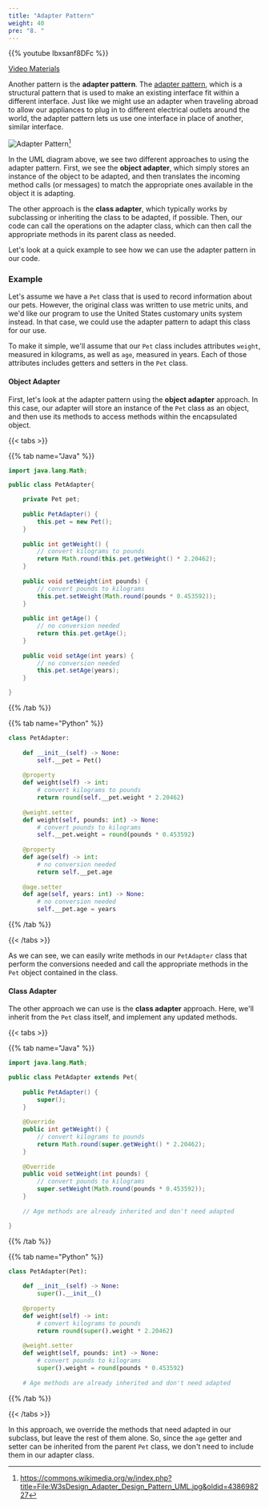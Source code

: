```yaml
---
title: "Adapter Pattern"
weight: 40
pre: "8. "
---
```


{{% youtube Ibxsanf8DFc %}}

[Video Materials](video)

Another pattern is the **adapter pattern**. The [adapter pattern](https://en.wikipedia.org/wiki/Software_design_pattern), which is a structural pattern that is used to make an existing interface fit within a different interface. Just like we might use an adapter when traveling abroad to allow our appliances to plug in to different electrical outlets around the world, the adapter pattern lets us use one interface in place of another, similar interface.

![Adapter Pattern](/cc410/images/12/adapter.jpg)[^1]

[^1]: https://commons.wikimedia.org/w/index.php?title=File:W3sDesign_Adapter_Design_Pattern_UML.jpg&oldid=438698227

In the UML diagram above, we see two different approaches to using the adapter pattern. First, we see the **object adapter**, which simply stores an instance of the object to be adapted, and then translates the incoming method calls (or messages) to match the appropriate ones available in the object it is adapting.

The other approach is the **class adapter**, which typically works by subclassing or inheriting the class to be adapted, if possible. Then, our code can call the operations on the adapter class, which can then call the appropriate methods in its parent class as needed. 

Let's look at a quick example to see how we can use the adapter pattern in our code.

### Example

Let's assume we have a `Pet` class that is used to record information about our pets. However, the original class was written to use metric units, and we'd like our program to use the United States customary units system instead. In that case, we could use the adapter pattern to adapt this class for our use. 

To make it simple, we'll assume that our `Pet` class includes attributes `weight`, measured in kilograms, as well as `age`, measured in years. Each of those attributes includes getters and setters in the `Pet` class.

#### Object Adapter

First, let's look at the adapter pattern using the **object adapter** approach. In this case, our adapter will store an instance of the `Pet` class as an object, and then use its methods to access methods within the encapsulated object.

{{< tabs >}}

{{% tab name="Java" %}}

```java
import java.lang.Math;

public class PetAdapter{

    private Pet pet;
    
    public PetAdapter() {
        this.pet = new Pet();
    }
    
    public int getWeight() {
        // convert kilograms to pounds
        return Math.round(this.pet.getWeight() * 2.20462);
    }
    
    public void setWeight(int pounds) {
        // convert pounds to kilograms
        this.pet.setWeight(Math.round(pounds * 0.453592));
    }
    
    public int getAge() {
        // no conversion needed
        return this.pet.getAge();
    }
    
    public void setAge(int years) {
        // no conversion needed
        this.pet.setAge(years);
    }

}
```

{{% /tab %}}

{{% tab name="Python" %}}

```python
class PetAdapter:
    
    def __init__(self) -> None:
        self.__pet = Pet()
        
    @property
    def weight(self) -> int:
        # convert kilograms to pounds
        return round(self.__pet.weight * 2.20462)
    
    @weight.setter
    def weight(self, pounds: int) -> None:
        # convert pounds to kilograms
        self.__pet.weight = round(pounds * 0.453592)
        
    @property
    def age(self) -> int:
        # no conversion needed
        return self.__pet.age
    
    @age.setter
    def age(self, years: int) -> None:
        # no conversion needed
        self.__pet.age = years
```

{{% /tab %}}

{{< /tabs >}}

As we can see, we can easily write methods in our `PetAdapter` class that perform the conversions needed and call the appropriate methods in the `Pet` object contained in the class.

#### Class Adapter

The other approach we can use is the **class adapter** approach. Here, we'll inherit from the `Pet` class itself, and implement any updated methods. 

{{< tabs >}}

{{% tab name="Java" %}}

```java
import java.lang.Math;

public class PetAdapter extends Pet{
    
    public PetAdapter() {
        super();
    }
    
    @Override
    public int getWeight() {
        // convert kilograms to pounds
        return Math.round(super.getWeight() * 2.20462);
    }
    
    @Override
    public void setWeight(int pounds) {
        // convert pounds to kilograms
        super.setWeight(Math.round(pounds * 0.453592));
    }
    
    // Age methods are already inherited and don't need adapted

}
```

{{% /tab %}}

{{% tab name="Python" %}}

```python
class PetAdapter(Pet):
    
    def __init__(self) -> None:
        super().__init__()
        
    @property
    def weight(self) -> int:
        # convert kilograms to pounds
        return round(super().weight * 2.20462)
    
    @weight.setter
    def weight(self, pounds: int) -> None:
        # convert pounds to kilograms
        super().weight = round(pounds * 0.453592)
        
    # Age methods are already inherited and don't need adapted
```

{{% /tab %}}

{{< /tabs >}}

In this approach, we override the methods that need adapted in our subclass, but leave the rest of them alone. So, since the `age` getter and setter can be inherited from the parent `Pet` class, we don't need to include them in our adapter class. 
